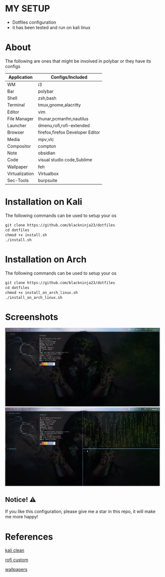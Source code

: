# MY SETUP
- Dotfiles configuration
- it has been tested and run on kali linux

# About

The following are ones that might be involved in polybar or they have its configs

|Application|Configs/Included|
|-----------|-----------|
|WM|i3|
|Bar|polybar|
|Shell|zsh,bash|
|Terminal|tmux,gnome,alacritty|
|Editor|vim|
|File Manager|thunar,pcmanfm,nautilus|
|Launcher|dmenu,rofi,rofi-extended|
|Browser|firefox,firefox Developer Editor|
|Media|mpv,vlc|
|Compositor|compton|
|Note|obsidian|
|Code|visual studio code,Sublime|
|Wallpaper|feh|
|Virtualization|Virtualbox|
|Sec-Tools|burpsuite|


# Installation on Kali
The following commands can be used to setup your os

```
git clone https://github.com/blackninja23/dotfiles
cd dotfiles
chmod +x install.sh
./install.sh
```

# Installation on Arch
The following commands can be used to setup your os

```
git clone https://github.com/blackninja23/dotfiles
cd dotfiles
chmod +x install_on_arch_linux.sh
./install_on_arch_linux.sh
```

# Screenshots
![](01.png)
![](02.png)

## Notice! ⚠️

If you like this configuration, please give me a star in this repo, it will make me more happy!

# References
[kali clean](https://github.com/xct/kali-clean)

[rofi custom](https://github.com/adi1090x/rofi)

[wallpapers](https://github.com/goatfiles/wallpapers)
